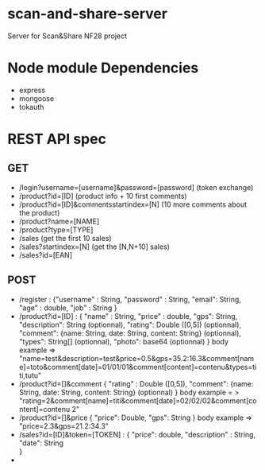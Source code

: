 scan-and-share-server
=====================

Server for Scan&amp;Share NF28 project

Node module Dependencies
============
* express
* mongoose
* tokauth


REST API spec
==============

GET
---
* /login?username=[username]&password=[password] (token exchange)
* /product?id=[ID] (product info + 10 first comments)
* /product?id=[ID]&commentsstartindex=[N] (10 more comments about the product)
* /product?name=[NAME]
* /product?type=[TYPE]
* /sales (get the first 10 sales)
* /sales?startindex=[N] (get the [N,N+10] sales)
* /sales?id=[EAN]

POST
----
* /register : {"username" : String,
               "password" : String,
                "email": String,
                "age" : double,
                "job" : String
              }
* /product?id=[ID] : {
                "name" : String,
                "price" : double,
                "gps": String,
                "description": String (optionnal),
                "rating": Double ([0,5]) (optionnal),
                "comment": {name: String, date: String, content: String} (optionnal),
                "types": String[] (optionnal),
                "photo": base64 (optionnal)
               }
               body example => "name=test&description=test&price=0.5&gps=35.2:16.3&comment[name]=toto&comment[date]=01/01/01&comment[content]=contenu&types=titi,tutu"
* /product?id=[]&comment {
                      "rating" : Double ([0,5]),
                      "comment": {name: String, date: String, content: String} (optionnal)
                     }
                     body example = > "rating=2&comment[name]=titi&comment[date]=02/02/02&comment[content]=contenu 2"
* /product?id=[]&price {
                      "price": Double,
                      "gps": String
                   }
                   body example => "price=2.3&gps=21.2:34.3"
* /sales?id=[ID]&token=[TOKEN] : {
                     "price": double,
                     "description" : String,
                     "date": String                     
                   }
*                    
